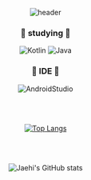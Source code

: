 <div align=center>
  
![header](https://capsule-render.vercel.app/api?type=waving&color=9999FF&height=300&section=header&text=Jaehiと申します&fontSize=44)

### :purple_heart: studying :purple_heart:
![Kotlin](https://img.shields.io/badge/Kotlin-5A45FF?style=flat-square&logo=Kotlin&logoColor=white) ![Java](https://img.shields.io/badge/Java-FF9A00?style=flat-square&logo=Java&logoColor=white) 

  
### :blue_heart: IDE :blue_heart:
![AndroidStudio](https://img.shields.io/badge/Android_Studio-3DDC84?style=flat-square&logo=AndroidStudio&logoColor=white)



  <br>
  </br>
  
[![Top Langs](https://github-readme-stats.vercel.app/api/top-langs/?username=Jaehi&langs_count=8)](https://github.com/Jaehi/github-readme-stats)

  
  <br>
  </br>
  
![Jaehi's GitHub stats](https://github-readme-stats.vercel.app/api?username=Jaehi&show_icons=true&theme=tokyonight)
  
</div>
